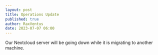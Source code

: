```yaml
---
layout: post
title: Operations Update
published: true
author: RaxVentus
date: 2023-07-07 06:00
---
```


Our Nextcloud server will be going down while it is migrating to another machine.

